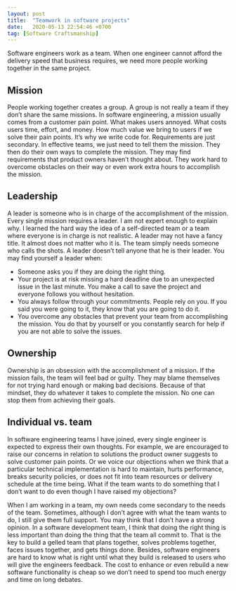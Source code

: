 ```yaml
---
layout: post
title:  "Teamwork in software projects"
date:   2020-05-13 22:54:46 +0700
tag: [Software Craftsmanship]
---
```


Software engineers work as a team. When one engineer cannot afford the delivery speed that business requires, we need more people working together in the same project.

## Mission

People working together creates a group. A group is not really a team if they don’t share the same missions. In software engineering, a mission usually comes from a customer pain point. What makes users annoyed. What costs users time, effort, and money. How much value we bring to users if we solve their pain points. It’s why we write code for. Requirements are just secondary. In effective teams, we just need to tell them the mission. They then do their own ways to complete the mission. They may find requirements that product owners haven’t thought about. They work hard to overcome obstacles on their way or even work extra hours to accomplish the mission.

## Leadership

A leader is someone who is in charge of the accomplishment of the mission. Every single mission requires a leader. I am not expert enough to explain why. I learned the hard way the idea of a self-directed team or a team where everyone is in charge is not realistic. A leader may not have a fancy title. It almost does not matter who it is. The team simply needs someone who calls the shots. A leader doesn’t tell anyone that he is their leader. You may find yourself a leader when:
- Someone asks you if they are doing the right thing.
- Your project is at risk missing a hard deadline due to an unexpected issue in the last minute. You make a call to save the project and everyone follows you without hesitation.
- You always follow through your commitments. People rely on you. If you said you were going to it, they know that you are going to do it.
- You overcome any obstacles that prevent your team from accomplishing the mission. You do that by yourself or you constantly search for help if you are not able to solve the issues.

## Ownership

Ownership is an obsession with the accomplishment of a mission. If the mission fails, the team will feel bad or guilty. They may blame themselves for not trying hard enough or making bad decisions. Because of that mindset, they do whatever it takes to complete the mission. No one can stop them from achieving their goals.

## Individual vs. team

In software engineering teams I have joined, every single engineer is expected to express their own thoughts. For example, we are encouraged to raise our concerns in relation to solutions the product owner suggests to solve customer pain points. Or we voice our objections when we think that a particular technical implementation is hard to maintain, hurts performance, breaks security policies, or does not fit into team resources or delivery schedule at the time being. What if the team wants to do something that I don’t want to do even though I have raised my objections?

When I am working in a team, my own needs come secondary to the needs of the team. Sometimes, although I don’t agree with what the team wants to do, I still give them full support. You may think that I don’t have a strong opinion. In a software development team, I think that doing the right thing is less important than doing the thing that the team all commit to. That is the key to build a gelled team that plans together, solves problems together, faces issues together, and gets things done. Besides, software engineers are hard to know what is right until what they build is released to users who will give the engineers feedback. The cost to enhance or even rebuild a new software functionality is cheap so we don’t need to spend too much energy and time on long debates.
